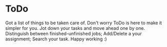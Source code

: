# ToDo
Got a list of things to be taken care of. Don't worry ToDo is here to make it simpler for you. Jot down your tasks and move ahead one by one. Distinguish between finished-unfinished jobs;  Add/Delete a your assignment; Search your task. Happy working :)
